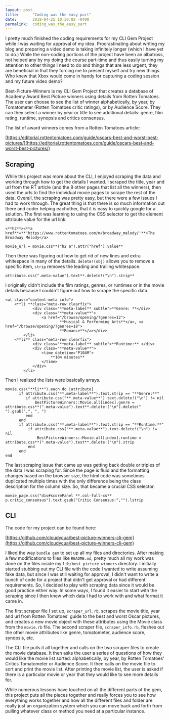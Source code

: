 ```yaml
---
layout: post
title:      "Coding was the easy part"
date:       2018-04-25 10:30:02 -0400
permalink:  coding_was_the_easy_part
---
```



I pretty much finished the coding requirements for my CLI Gem Project while I was waiting for approval of my idea. Procrastinating about writing my blog and preparing a video demo is taking infinitely longer (which I have yet to do.) While the non-coding portions of the project have been an albatross, not helped any by my doing the course part-time and thus easily turning my attention to other things I need to do and things that are less urgent, they are beneficial in that they forcing me to present myself and try new things. Who knew that Xbox would come in handy for capturing a coding session and my future video demo?

Best-Picture-Winners is my CLI Gem Project that creates a database of Academy Award Best Picture winners using details from Rotten Tomatoes. The user can choose to see the list of winner alphabetically, by year, by Tomatometer (Rotten Tomatoes critic ratings), or by Audience Score. They can they select a winner by year or title to see additional details: genre, film rating, runtime, synopsis and critics consensus.

The list of award winners comes from a Rotten Tomatoes article:

[https://editorial.rottentomatoes.com/guide/oscars-best-and-worst-best-pictures/](https://editorial.rottentomatoes.com/guide/oscars-best-and-worst-best-pictures/)

## Scraping

While this project was more about the CLI, I enjoyed scraping the data and working through how to get the details I wanted. I scraped the title, year and url from the RT article (and the 8 other pages that list all the winners), then used the urls to find the individual movie pages to scrape the rest of the data. Overall, the scraping was pretty easy, but there were a few issues I had to work through. The great thing is that there is so much information out there and coder helping eachother, that it is easy to quickly google for a solution. The first was learning to using the CSS selector to get the element attribute value for the url link:

`<**h2**><**a href**=**'https://www.rottentomatoes.com/m/broadway_melody/'**>The Broadway Melody</a>`

`movie_url = movie.css**("h2 a").attr("href").value**`

Then there was figuring out how to get rid of new lines and extra whitespace in many of the details. `delete!(obj)` allows you to remove a specific item, `strip` removes the leading and trailing whitespace.

`attribute.css(".meta-value").text**.delete!("\n").strip**`

I originally didn't include the film ratings, genres, or runtimes or in the movie details because I couldn't figure out how to scrape the specific data. 

```
<ul class="content-meta info">
    <**li **class="meta-row clearfix">
            <div class="**meta-label** subtle">**Genre: **</div>
            <div class="**meta-value**">
                <a href="/browse/opening/?genres=12">
                        **Musical & Performing Arts**</a>, <a href="/browse/opening/?genres=18">
                        **Romance**</a></div>
        </li>
    <**li** class="meta-row clearfix">
            <div class="**meta-label** subtle">**Runtime:** </div>
            <div class="**meta-value**">
                <time datetime="P104M">
                    **104 minutes**
                </time>
            </div>
        </li>				
```

Then I realized the lists were basically arrays.

```
movie.css("**li**").each do |attribute|
      if attribute.css("**.meta-label**").text.strip == "**Genre:**"
         if attribute.css("**.meta-value**").text.delete!("\n") != nil
             BestPictureWinners::Movie.all[index].genre = attribute.css**(".meta-value").text**.delete!("\n").delete(" ").gsub(",", ", ")
         end
      end
      if attribute.css("**.meta-label**").text.strip == "**Runtime:**"
          if attribute.css("**.meta-value**").text.delete!("\n") != nil
              BestPictureWinners::Movie.all[index].runtime = attribute.css**(".meta-value").text**.delete!("\n").strip
          end
      end
end
```

The last scraping issue that came up was getting back double or triples of the data I was scraping for. Since the page is fluid and the formatting changes based on the browser size, the html code was sometimes duplicated multiple times with the only difference being the class description for the column size. So, that became a crucial CSS selector.

`movie_page.css("div#scorePanel **.col-full-xs** p.critic_consensus").text.gsub("Critic Consensus:","").lstrip`


## CLI

The code for my project can be found here:

[https://github.com/cloudycua/best-picture-winners-cli-gem](https://github.com/cloudycua/best-picture-winners-cli-gem)

I liked the way `bundle gem` to set up all my files and directories. After making a few modifications to files like `README.md`, pretty much all my work was done on the files inside my `lib/best_picture_winners` directory. I initially started stubbing out my CLI file with the code I wanted to write assuming fake data, but since I was still waiting for approval, I didn't want to write a bunch of code for a project that didn't get approval or had different requirements. So, I decided to play with scraping data since it would be good practice either way. In some ways, I found it easier to start with the scraping since I then knew which data I had to work with and what format it came in.

The first scraper file I set up, `scraper_url.rb`, scrapes the movie title, year and url from Rotten Tomatoes' guide to the best and worst Oscar pictures, and creates a new movie object with these attributes using the Movie class from the `movie.rb` file. The second scraper file, `scraper_info.rb`, fleshes out the other movie attributes like genre, tomatometer, audience score, synopsis, etc. 

The CLI file pulls it all together and calls on the two scraper files to create the movie database. It then asks the user a series of questions of how they would like the movie list sorted: alphabetically, by year, by Rotten Tomatoes' Critics Tomatometer or Audience Score. It then calls on the movie file to sort and print the movie list. After printing the movie list, the user is asked if there is a particular movie or year that they would like to see more details for.

While numerous lessons have touched on all the different parts of the gem, this project puts all the pieces together and really forces you to see how everything works together and how all the different files and folder are really just an organization system which you can move back and forth from pulling whatever class or method you need at a particular instance.
				

